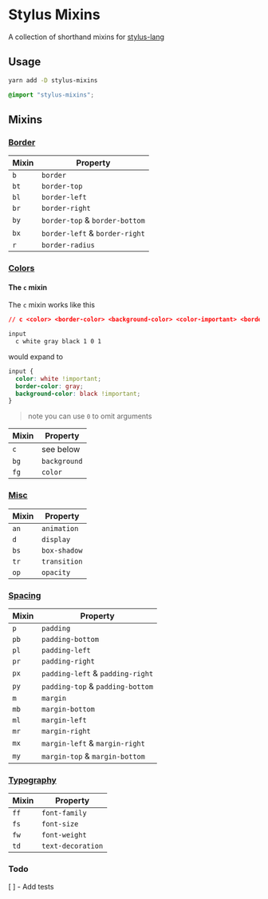 # Stylus Mixins

A collection of shorthand mixins for [stylus-lang](https://stylus-lang.com/)

## Usage

```sh
yarn add -D stylus-mixins
```

```css
@import "stylus-mixins";
```

## Mixins

### [Border](lib/_border.styl)

| Mixin | Property                       |
| ----- | ------------------------------ |
| `b`   | `border`                       |
| `bt`  | `border-top`                   |
| `bl`  | `border-left`                  |
| `br`  | `border-right`                 |
| `by`  | `border-top` & `border-bottom` |
| `bx`  | `border-left` & `border-right` |
| `r`   | `border-radius`                |

### [Colors](lib/_colors.styl)

#### The `c` mixin

The `c` mixin works like this

```css
// c <color> <border-color> <background-color> <color-important> <border-color-important> <background-color-important>
```

```scss
input
  c white gray black 1 0 1
```

would expand to

```css
input {
  color: white !important;
  border-color: gray;
  background-color: black !important;
}
```

> note you can use `0` to omit arguments

| Mixin | Property     |
| ----- | ------------ |
| `c`   | see below    |
| `bg`  | `background` |
| `fg`  | `color`      |

### [Misc](lib/_misc.styl)

| Mixin | Property     |
| ----- | ------------ |
| `an`  | `animation`  |
| `d`   | `display`    |
| `bs`  | `box-shadow` |
| `tr`  | `transition` |
| `op`  | `opacity`    |

### [Spacing](lib/_spacing.styl)

| Mixin | Property                         |
| ----- | -------------------------------- |
| `p`   | `padding`                        |
| `pb`  | `padding-bottom`                 |
| `pl`  | `padding-left`                   |
| `pr`  | `padding-right`                  |
| `px`  | `padding-left` & `padding-right` |
| `py`  | `padding-top` & `padding-bottom` |
| `m`   | `margin`                         |
| `mb`  | `margin-bottom`                  |
| `ml`  | `margin-left`                    |
| `mr`  | `margin-right`                   |
| `mx`  | `margin-left` & `margin-right`   |
| `my`  | `margin-top` & `margin-bottom`   |

### [Typography](lib/_typography.styl)

| Mixin | Property          |
| ----- | ----------------- |
| `ff`  | `font-family`     |
| `fs`  | `font-size`       |
| `fw`  | `font-weight`     |
| `td`  | `text-decoration` |

### Todo

[ ] - Add tests
